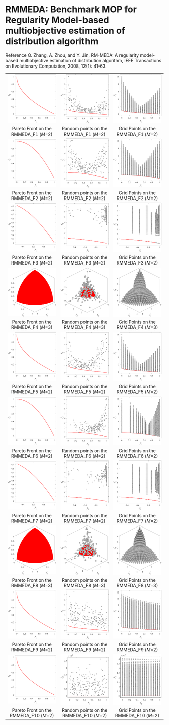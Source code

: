 # RMMEDA: Benchmark MOP for Regularity Model-based multiobjective estimation of distribution algorithm
Reference
Q. Zhang, A. Zhou, and Y. Jin, RM-MEDA: A regularity model-based multiobjective estimation of distribution algorithm, IEEE Transactions on Evolutionary Computation, 2008, 12(1): 41-63.

||||
|:-:|:-:|:-:|
|![](../../image/RMMEDA_F1_M2_PF.png)|![](../../image/RMMEDA_F1_M2_Rand.png)|![](../../image/RMMEDA_F1_M2_Grid.png)|
|Pareto Front on the RMMEDA_F1 (_M_=2)|Random points on the RMMEDA_F1 (_M_=2)|Grid Points on the RMMEDA_F1 (_M_=2)|
|![](../../image/RMMEDA_F2_M2_PF.png)|![](../../image/RMMEDA_F2_M2_Rand.png)|![](../../image/RMMEDA_F2_M2_Grid.png)|
|Pareto Front on the RMMEDA_F2 (_M_=2)|Random points on the RMMEDA_F2 (_M_=2)|Grid Points on the RMMEDA_F2 (_M_=2)|
|![](../../image/RMMEDA_F3_M2_PF.png)|![](../../image/RMMEDA_F3_M2_Rand.png)|![](../../image/RMMEDA_F3_M2_Grid.png)|
|Pareto Front on the RMMEDA_F3 (_M_=2)|Random points on the RMMEDA_F3 (_M_=2)|Grid Points on the RMMEDA_F3 (_M_=2)|
|![](../../image/RMMEDA_F4_M3_PF.png)|![](../../image/RMMEDA_F4_M3_Rand.png)|![](../../image/RMMEDA_F4_M3_Grid.png)|
|Pareto Front on the RMMEDA_F4 (_M_=3)|Random points on the RMMEDA_F4 (_M_=3)|Grid Points on the RMMEDA_F4 (_M_=3)|
|![](../../image/RMMEDA_F5_M2_PF.png)|![](../../image/RMMEDA_F5_M2_Rand.png)|![](../../image/RMMEDA_F5_M2_Grid.png)|
|Pareto Front on the RMMEDA_F5 (_M_=2)|Random points on the RMMEDA_F5 (_M_=2)|Grid Points on the RMMEDA_F5 (_M_=2)|
|![](../../image/RMMEDA_F6_M2_PF.png)|![](../../image/RMMEDA_F6_M2_Rand.png)|![](../../image/RMMEDA_F6_M2_Grid.png)|
|Pareto Front on the RMMEDA_F6 (_M_=2)|Random points on the RMMEDA_F6 (_M_=2)|Grid Points on the RMMEDA_F6 (_M_=2)|
|![](../../image/RMMEDA_F7_M2_PF.png)|![](../../image/RMMEDA_F7_M2_Rand.png)|![](../../image/RMMEDA_F7_M2_Grid.png)|
|Pareto Front on the RMMEDA_F7 (_M_=2)|Random points on the RMMEDA_F7 (_M_=2)|Grid Points on the RMMEDA_F7 (_M_=2)|
|![](../../image/RMMEDA_F8_M3_PF.png)|![](../../image/RMMEDA_F8_M3_Rand.png)|![](../../image/RMMEDA_F8_M3_Grid.png)|
|Pareto Front on the RMMEDA_F8 (_M_=3)|Random points on the RMMEDA_F8 (_M_=3)|Grid Points on the RMMEDA_F8 (_M_=3)|
|![](../../image/RMMEDA_F9_M2_PF.png)|![](../../image/RMMEDA_F9_M2_Rand.png)|![](../../image/RMMEDA_F9_M2_Grid.png)|
|Pareto Front on the RMMEDA_F9 (_M_=2)|Random points on the RMMEDA_F9 (_M_=2)|Grid Points on the RMMEDA_F9 (_M_=2)|
|![](../../image/RMMEDA_F10_M2_PF.png)|![](../../image/RMMEDA_F10_M2_Rand.png)|![](../../image/RMMEDA_F10_M2_Grid.png)|
|Pareto Front on the RMMEDA_F10 (_M_=2)|Random points on the RMMEDA_F10 (_M_=2)|Grid Points on the RMMEDA_F10 (_M_=2)|
